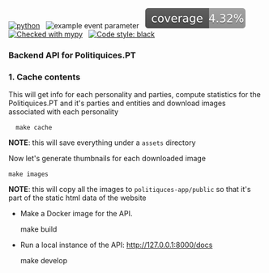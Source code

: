 [![python](https://img.shields.io/badge/Python-3.9-3776AB.svg?style=flat&logo=python&logoColor=white)](https://www.python.org)
&nbsp;
![example event parameter](https://github.com/politiquices/politiquices-api/actions/workflows/code_checks.yml/badge.svg?event=pull_request)
&nbsp;
![code coverage](https://raw.githubusercontent.com/politiquices/politiquices-api/coverage-badge/coverage.svg?raw=true)
&nbsp;
[![Checked with mypy](http://www.mypy-lang.org/static/mypy_badge.svg)](http://mypy-lang.org/)
&nbsp;
[![Code style: black](https://img.shields.io/badge/code%20style-black-000000.svg)](https://github.com/psf/black)

### Backend API for Politiquices.PT 

### 1. Cache contents

This will get info for each personality and parties, compute statistics for the Politiquices.PT and it's parties and entities and download images associated with each personality

      make cache

__NOTE__: this will save everything under a `assets` directory


Now let's generate thumbnails for each downloaded image

    make images


__NOTE__: this will copy all the images to `politiquces-app/public` so that it's part of the static html data of the website


- Make a Docker image for the API.


    make build


- Run a local instance of the API: http://127.0.0.1:8000/docs


    make develop
